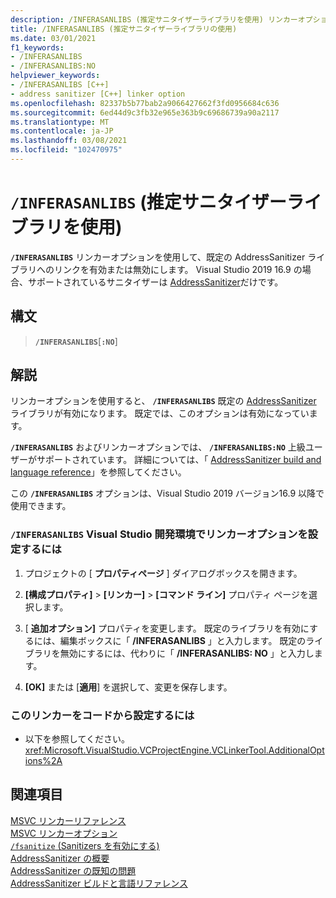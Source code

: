 ```yaml
---
description: /INFERASANLIBS (推定サニタイザーライブラリを使用) リンカーオプションの詳細
title: /INFERASANLIBS (推定サニタイザーライブラリの使用)
ms.date: 03/01/2021
f1_keywords:
- /INFERASANLIBS
- /INFERASANLIBS:NO
helpviewer_keywords:
- /INFERASANLIBS [C++]
- address sanitizer [C++] linker option
ms.openlocfilehash: 82337b5b77bab2a9066427662f3fd0956684c636
ms.sourcegitcommit: 6ed44d9c3fb32e965e363b9c69686739a90a2117
ms.translationtype: MT
ms.contentlocale: ja-JP
ms.lasthandoff: 03/08/2021
ms.locfileid: "102470975"
---
```

# <a name="inferasanlibs-use-inferred-sanitizer-libs"></a>`/INFERASANLIBS` (推定サニタイザーライブラリを使用)

**`/INFERASANLIBS`** リンカーオプションを使用して、既定の AddressSanitizer ライブラリへのリンクを有効または無効にします。 Visual Studio 2019 16.9 の場合、サポートされているサニタイザーは [AddressSanitizer](../../sanitizers/asan.md)だけです。

## <a name="syntax"></a>構文

> **`/INFERASANLIBS`**\[**`:NO`**]

## <a name="remarks"></a>解説

リンカーオプションを使用すると、 **`/INFERASANLIBS`** 既定の [AddressSanitizer](../../sanitizers/asan.md) ライブラリが有効になります。 既定では、このオプションは有効になっています。

**`/INFERASANLIBS`** およびリンカーオプションでは、 **`/INFERASANLIBS:NO`** 上級ユーザーがサポートされています。 詳細については、「 [AddressSanitizer build and language reference](../../sanitizers/asan-building.md)」を参照してください。

この **`/INFERASANLIBS`** オプションは、Visual Studio 2019 バージョン16.9 以降で使用できます。

### <a name="to-set-the-inferasanlibs-linker-option-in-the-visual-studio-development-environment"></a>**`/INFERASANLIBS`** Visual Studio 開発環境でリンカーオプションを設定するには

1. プロジェクトの [ **プロパティページ** ] ダイアログボックスを開きます。

1. **[構成プロパティ]**  >  **[リンカー]**  >  **[コマンド ライン]** プロパティ ページを選択します。

1. [ **追加オプション]** プロパティを変更します。 既定のライブラリを有効にするには、編集ボックスに「 **/INFERASANLIBS** 」と入力します。 既定のライブラリを無効にするには、代わりに「 **/INFERASANLIBS: NO** 」と入力します。

1. **[OK]** または [**適用**] を選択して、変更を保存します。

### <a name="to-set-this-linker-option-programmatically"></a>このリンカーをコードから設定するには

- 以下を参照してください。<xref:Microsoft.VisualStudio.VCProjectEngine.VCLinkerTool.AdditionalOptions%2A>

## <a name="see-also"></a>関連項目

[MSVC リンカーリファレンス](linking.md)\
[MSVC リンカーオプション](linker-options.md)\
[`/fsanitize` (Sanitizers を有効にする)](./fsanitize.md)\
[AddressSanitizer の概要](../../sanitizers/asan.md)\
[AddressSanitizer の既知の問題](../../sanitizers/asan-known-issues.md)\
[AddressSanitizer ビルドと言語リファレンス](../../sanitizers/asan-building.md)
